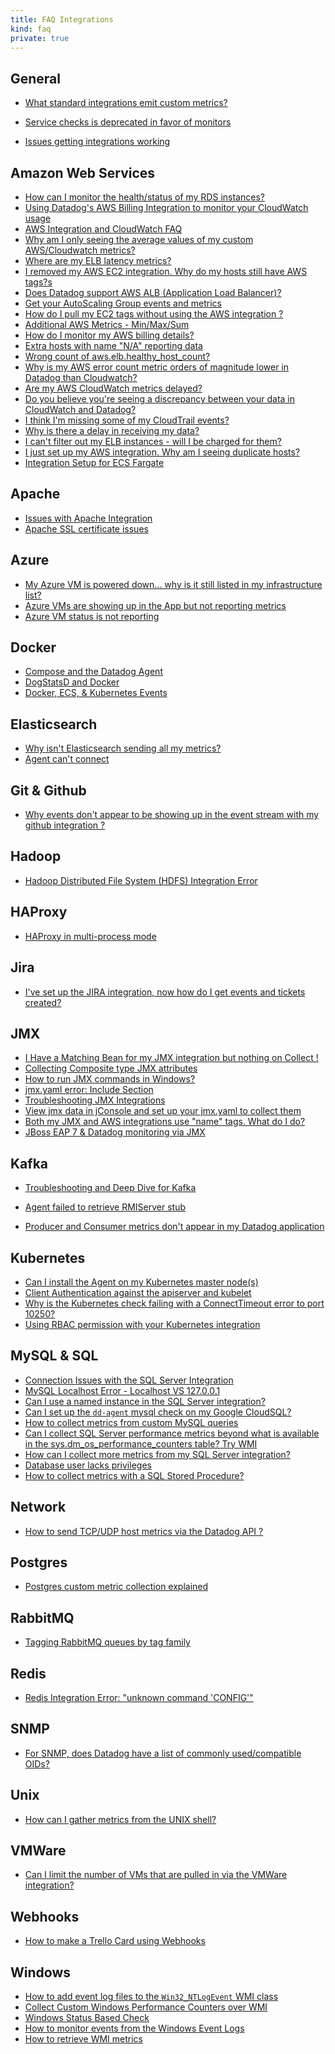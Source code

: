 ```yaml
---
title: FAQ Integrations
kind: faq
private: true
---
```


## General

* [What standard integrations emit custom metrics?][1]

* [Service checks is deprecated in favor of monitors][2]
* [Issues getting integrations working][3]

## Amazon Web Services

* [How can I monitor the health/status of my RDS instances?][5]
* [Using Datadog's AWS Billing Integration to monitor your CloudWatch usage][6]
* [AWS Integration and CloudWatch FAQ][7]
* [Why am I only seeing the average values of my custom AWS/Cloudwatch metrics?][8]
* [Where are my ELB latency metrics?][9]
* [I removed my AWS EC2 integration. Why do my hosts still have AWS tags?s][10]
* [Does Datadog support AWS ALB (Application Load Balancer)?][11]
* [Get your AutoScaling Group events and metrics][12]
* [How do I pull my EC2 tags without using the AWS integration ?][13]
* [Additional AWS Metrics - Min/Max/Sum][14]
* [How do I monitor my AWS billing details?][15]
* [Extra hosts with name "N/A" reporting data][16]
* [Wrong count of aws.elb.healthy_host_count?][17]
* [Why is my AWS error count metric orders of magnitude lower in Datadog than Cloudwatch?][18]
* [Are my AWS CloudWatch metrics delayed?][19]
* [Do you believe you're seeing a discrepancy between your data in CloudWatch and Datadog?][20]
* [I think I'm missing some of my CloudTrail events?][21]
* [Why is there a delay in receiving my data?][22]
* [I can't filter out my ELB instances - will I be charged for them?][23]
* [I just set up my AWS integration. Why am I seeing duplicate hosts?][24]
* [Integration Setup for ECS Fargate][80]

## Apache

* [Issues with Apache Integration][26]
* [Apache SSL certificate issues][27]

## Azure
* [My Azure VM is powered down... why is it still listed in my infrastructure list?][28]
* [Azure VMs are showing up in the App but not reporting metrics][29]
* [Azure VM status is not reporting][30]

## Docker

* [Compose and the Datadog Agent][32]
* [DogStatsD and Docker][33]
* [Docker, ECS, & Kubernetes Events][34]

## Elasticsearch

* [Why isn't Elasticsearch sending all my metrics?][35]
* [Agent can't connect][36]

## Git & Github

* [Why events don't appear to be showing up in the event stream with my github integration ?][37]

## Hadoop
* [Hadoop Distributed File System (HDFS) Integration Error][38]

## HAProxy

* [HAProxy in multi-process mode][39]

## Jira
* [I've set up the JIRA integration, now how do I get events and tickets created?][40]

## JMX

* [I Have a Matching Bean for my JMX integration but nothing on Collect !][41]
* [Collecting Composite type JMX attributes][42]
* [How to run JMX commands in Windows?][43]
* [jmx.yaml error: Include Section][44]
* [Troubleshooting JMX Integrations][45]
* [View jmx data in jConsole and set up your jmx.yaml to collect them][46]
* [Both my JMX and AWS integrations use "name" tags. What do I do?][47]
* [JBoss EAP 7 & Datadog monitoring via JMX][78]

## Kafka

* [Troubleshooting and Deep Dive for Kafka][49]

* [Agent failed to retrieve RMIServer stub][50]
* [Producer and Consumer metrics don't appear in my Datadog application][51]

## Kubernetes

* [Can I install the Agent on my Kubernetes master node(s)][52]
* [Client Authentication against the apiserver and kubelet][53]
* [Why is the Kubernetes check failing with a ConnectTimeout error to port 10250?][55]
* [Using RBAC permission with your Kubernetes integration][56]

## MySQL & SQL
* [Connection Issues with the SQL Server Integration][57]
* [MySQL Localhost Error - Localhost VS 127.0.0.1][58]
* [Can I use a named instance in the SQL Server integration?][59]
* [Can I set up the `dd-agent` mysql check on my Google CloudSQL?][60]
* [How to collect metrics from custom MySQL queries][61]
* [Can I collect SQL Server performance metrics beyond what is available in the sys.dm_os_performance_counters table? Try WMI][62]
* [How can I collect more metrics from my SQL Server integration?][63]
* [Database user lacks privileges][64]
* [How to collect metrics with a SQL Stored Procedure?][79]

## Network
* [How to send TCP/UDP host metrics via the Datadog API ?][65]

## Postgres
* [Postgres custom metric collection explained][66]

## RabbitMQ

* [Tagging RabbitMQ queues by tag family][67]

## Redis

* [Redis Integration Error: "unknown command 'CONFIG'"][68]

## SNMP

* [For SNMP, does Datadog have a list of commonly used/compatible OIDs?  ][69]

## Unix
* [How can I gather metrics from the UNIX shell?][70]

## VMWare
* [Can I limit the number of VMs that are pulled in via the VMWare integration?][71]

## Webhooks
* [How to make a Trello Card using Webhooks][72]

## Windows

* [How to add event log files to the `Win32_NTLogEvent` WMI class][73]
* [Collect Custom Windows Performance Counters over WMI][74]
* [Windows Status Based Check][75]
* [How to monitor events from the Windows Event Logs][76]
* [How to retrieve WMI metrics][77]

[1]: /integrations/faq/what-standard-integrations-emit-custom-metrics
[2]: /integrations/faq/using-events-for-service-checks-is-deprecated-in-favor-of-monitors
[3]: /integrations/faq/issues-getting-integrations-working
[5]: /integrations/faq/how-can-i-monitor-the-health-status-of-my-rds-instances
[6]: /integrations/faq/using-datadog-s-aws-billing-integration-to-monitor-your-cloudwatch-usage
[7]: /integrations/faq/aws-integration-and-cloudwatch-faq
[8]: /integrations/faq/why-am-i-only-seeing-the-average-values-of-my-custom-aws-cloudwatch-metrics
[9]: /integrations/faq/where-are-my-elb-latency-metrics
[10]: /integrations/faq/i-removed-my-aws-ec2-integration-why-do-my-hosts-still-have-aws-tags
[11]: /integrations/faq/does-datadog-support-aws-alb-application-load-balancer
[12]: /integrations/faq/get-your-autoscaling-group-events-and-metrics
[13]: /integrations/faq/how-do-i-pull-my-ec2-tags-without-using-the-aws-integration
[14]: /integrations/faq/additional-aws-metrics-min-max-sum
[15]: /integrations/faq/how-do-i-monitor-my-aws-billing-details
[16]: /integrations/faq/extra-hosts-with-name-n-a-reporting-data
[17]: /integrations/faq/wrong-count-of-aws-elb-healthy-host-count
[18]: /integrations/faq/why-is-my-aws-error-count-metric-orders-of-magnitude-lower-in-datadog-than-cloudwatch
[19]: /integrations/faq/are-my-aws-cloudwatch-metrics-delayed
[20]: /integrations/faq/do-you-believe-you-re-seeing-a-discrepancy-between-your-data-in-cloudwatch-and-datadog
[21]: /integrations/faq/i-think-i-m-missing-some-of-my-cloudtrail-events
[22]: /integrations/faq/why-is-there-a-delay-in-receiving-my-data
[23]: /integrations/faq/i-can-t-filter-out-my-elb-instances-will-i-be-charged-for-them
[24]: /integrations/faq/i-just-set-up-my-aws-integration-why-am-i-seeing-duplicate-hosts
[26]: /integrations/faq/issues-with-apache-integration
[27]: /integrations/faq/apache-ssl-certificate-issues
[28]: /integrations/faq/my-azure-vm-is-powered-down-why-is-it-still-listed-in-my-infrastructure-list
[29]: /integrations/faq/azure-vms-are-showing-up-in-the-app-but-not-reporting-metrics
[30]: /integrations/faq/azure-vm-status-is-not-reporting
[32]: /integrations/faq/compose-and-the-datadog-agent
[33]: /integrations/faq/dogstatsd-and-docker
[34]: /integrations/faq/docker-ecs-kubernetes-events
[35]: /integrations/faq/why-isn-t-elasticsearch-sending-all-my-metrics
[36]: /integrations/faq/elastic-agent-can-t-connect
[37]: /integrations/faq/why-events-don-t-appear-to-be-showing-up-in-the-event-stream-with-my-github-integration
[38]: /integrations/faq/hadoop-distributed-file-system-hdfs-integration-error
[39]: /integrations/faq/haproxy-multi-process
[40]: /integrations/faq/i-ve-set-up-the-jira-integration-now-how-do-i-get-events-and-tickets-created
[41]: /integrations/faq/i-have-a-matching-bean-for-my-jmx-integration-but-nothing-on-collect
[42]: /integrations/faq/collecting-composite-type-jmx-attributes
[43]: /integrations/faq/how-to-run-jmx-commands-in-windows
[44]: /integrations/faq/jmx-yaml-error-include-section
[45]: /integrations/faq/troubleshooting-jmx-integrations
[46]: /integrations/faq/view-jmx-data-in-jconsole-and-set-up-your-jmx-yaml-to-collect-them
[47]: /integrations/faq/both-my-jmx-and-aws-integrations-use-name-tags-what-do-i-do
[49]: /integrations/faq/troubleshooting-and-deep-dive-for-kafka
[50]: /integrations/faq/agent-failed-to-retrieve-rmierver-stub
[51]: /integrations/faq/producer-and-consumer-metrics-don-t-appear-in-my-datadog-application
[52]: /integrations/faq/can-i-install-the-agent-on-my-kubernetes-master-node-s
[53]: /integrations/faq/client-authentication-against-the-apiserver-and-kubelet
[55]: /integrations/faq/why-is-the-kubernetes-check-failing-with-a-connecttimeout-error-to-port-10250
[56]: /integrations/faq/using-rbac-permission-with-your-kubernetes-integration
[57]: /integrations/faq/connection-issues-with-the-sql-server-integration
[58]: /integrations/faq/mysql-localhost-error-localhost-vs-127-0-0-1
[59]: /integrations/faq/can-i-use-a-named-instance-in-the-sql-server-integration
[60]: /integrations/faq/can-i-set-up-the-dd-agent-mysql-check-on-my-google-cloudsql
[61]: /integrations/faq/how-to-collect-metrics-from-custom-mysql-queries
[62]: /integrations/faq/can-i-collect-sql-server-performance-metrics-beyond-what-is-available-in-the-sys-dm-os-performance-counters-table-try-wmi
[63]: /integrations/faq/how-can-i-collect-more-metrics-from-my-sql-server-integration
[64]: /integrations/faq/database-user-lacks-privileges
[65]: /integrations/faq/how-to-send-tcp-udp-host-metrics-via-the-datadog-api
[66]: /integrations/faq/postgres-custom-metric-collection-explained
[67]: /integrations/faq/tagging-rabbitmq-queues-by-tag-family
[68]: /integrations/faq/redis-integration-error-unknown-command-config
[69]: /integrations/faq/for-snmp-does-datadog-have-a-list-of-commonly-used-compatible-oids
[70]: /integrations/faq/how-can-i-gather-metrics-from-the-unix-shell
[71]: /integrations/faq/can-i-limit-the-number-of-vms-that-are-pulled-in-via-the-vmware-integration
[72]: /integrations/faq/how-to-make-trello-card-using-webhooks
[73]: /integrations/faq/how-to-add-event-log-files-to-the-win32-ntlogevent-wmi-class
[74]: /integrations/faq/collect-custom-windows-performance-counters-over-wmi
[75]: /integrations/faq/windows-status-based-check
[76]: /integrations/faq/how-to-monitor-events-from-the-windows-event-logs
[77]: /integrations/faq/how-to-retrieve-wmi-metrics
[78]: /integrations/faq/jboss-eap-7-datadog-monitoring-via-jmx
[79]: /integrations/faq/how-to-collect-metrics-with-sql-stored-procedure
[80]: /integrations/faq/integration-setup-ecs-fargate
